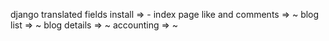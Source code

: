 django translated fields install  => -
index page like and comments => ~
blog list => ~
blog details => ~
accounting => ~